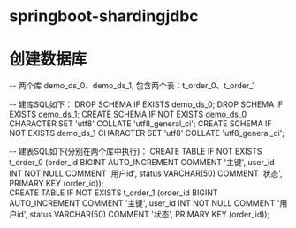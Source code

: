 # springboot-shardingjdbc

# 创建数据库
-- 两个库 demo_ds_0、demo_ds_1, 包含两个表：t_order_0、t_order_1

-- 建库SQL如下：
DROP SCHEMA IF EXISTS demo_ds_0;
DROP SCHEMA IF EXISTS demo_ds_1;
CREATE SCHEMA IF NOT EXISTS demo_ds_0 CHARACTER   SET   'utf8' COLLATE   'utf8_general_ci';
CREATE SCHEMA IF NOT EXISTS demo_ds_1 CHARACTER   SET   'utf8' COLLATE   'utf8_general_ci';

-- 建表SQL如下(分别在两个库中执行)：
CREATE TABLE IF NOT EXISTS t_order_0 (order_id BIGINT AUTO_INCREMENT COMMENT '主键', user_id INT NOT NULL  COMMENT '用户id', status VARCHAR(50)  COMMENT '状态', PRIMARY KEY (order_id));  
CREATE TABLE IF NOT EXISTS t_order_1 (order_id BIGINT AUTO_INCREMENT COMMENT '主键', user_id INT NOT NULL  COMMENT '用户id', status VARCHAR(50)  COMMENT '状态', PRIMARY KEY (order_id));  